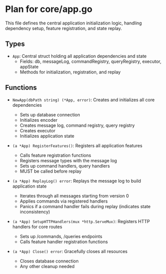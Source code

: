 # Plan for core/app.go

This file defines the central application initialization logic, handling dependency setup, feature registration, and state replay.

## Types

- `App`: Central struct holding all application dependencies and state
  - Fields: db, messageLog, commandRegistry, queryRegistry, executor, appState
  - Methods for initialization, registration, and replay

## Functions

- `NewApp(dbPath string) (*App, error)`: Creates and initializes all core dependencies
  - Sets up database connection
  - Initializes encoder
  - Creates message log, command registry, query registry
  - Creates executor
  - Initializes application state

- `(a *App) RegisterFeatures()`: Registers all application features
  - Calls feature registration functions
  - Registers message types with the message log
  - Sets up command handlers, query handlers
  - MUST be called before replay

- `(a *App) ReplayLog() error`: Replays the message log to build application state
  - Iterates through all messages starting from version 0
  - Applies commands via registered handlers
  - Panics if a command handler fails during replay (indicates state inconsistency)

- `(a *App) SetupHTTPHandlers(mux *http.ServeMux)`: Registers HTTP handlers for core routes
  - Sets up /commands, /queries endpoints
  - Calls feature handler registration functions

- `(a *App) Close() error`: Gracefully closes all resources
  - Closes database connection
  - Any other cleanup needed